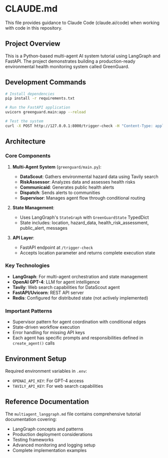 # CLAUDE.md

This file provides guidance to Claude Code (claude.ai/code) when working with code in this repository.

## Project Overview

This is a Python-based multi-agent AI system tutorial using LangGraph and FastAPI. The project demonstrates building a production-ready environmental health monitoring system called GreenGuard.

## Development Commands

```bash
# Install dependencies
pip install -r requirements.txt

# Run the FastAPI application
uvicorn greenguard.main:app --reload

# Test the system
curl -X POST http://127.0.0.1:8000/trigger-check -H "Content-Type: application/json" -d '{"location": "San Francisco, CA"}'
```

## Architecture

### Core Components

1. **Multi-Agent System** (`greenguard/main.py`):
   - **DataScout**: Gathers environmental hazard data using Tavily search
   - **RiskAssessor**: Analyzes data and assesses health risks  
   - **Communicaid**: Generates public health alerts
   - **Dispatch**: Sends alerts to communities
   - **Supervisor**: Manages agent flow through conditional routing

2. **State Management**:
   - Uses LangGraph's `StateGraph` with `GreenGuardState` TypedDict
   - State includes: location, hazard_data, health_risk_assessment, public_alert, messages

3. **API Layer**:
   - FastAPI endpoint at `/trigger-check`
   - Accepts location parameter and returns complete execution state

### Key Technologies

- **LangGraph**: For multi-agent orchestration and state management
- **OpenAI GPT-4**: LLM for agent intelligence
- **Tavily**: Web search capabilities for DataScout agent
- **FastAPI/Uvicorn**: REST API server
- **Redis**: Configured for distributed state (not actively implemented)

### Important Patterns

- Supervisor pattern for agent coordination with conditional edges
- State-driven workflow execution
- Error handling for missing API keys
- Each agent has specific prompts and responsibilities defined in `create_agent()` calls

## Environment Setup

Required environment variables in `.env`:
- `OPENAI_API_KEY`: For GPT-4 access
- `TAVILY_API_KEY`: For web search capabilities

## Reference Documentation

The `multiagent_langgraph.md` file contains comprehensive tutorial documentation covering:
- LangGraph concepts and patterns
- Production deployment considerations
- Testing frameworks
- Advanced monitoring and logging setup
- Complete implementation examples